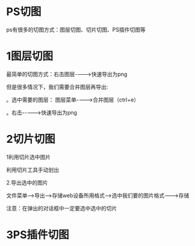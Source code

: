 # PS切图

ps有很多的切图方式：图层切图、切片切图、PS插件切图等

# 1图层切图

最简单的切图方式：右击图层---->快速导出为png

但是很多情况下，我们需要合并图层再导出:

。选中需要的图层：  图层菜单---->合并图层（ctrl+e）

。右击----->快速导出为png

# 2切片切图

1利用切片选中图片

利用切片工具手动划出

2.导出选中的图片

文件菜单-->导出-->存储web设备所用格式-->选中我们要的图片格式--->存储

注意：在弹出的对话框中一定要选中选中的切片

# 3PS插件切图

